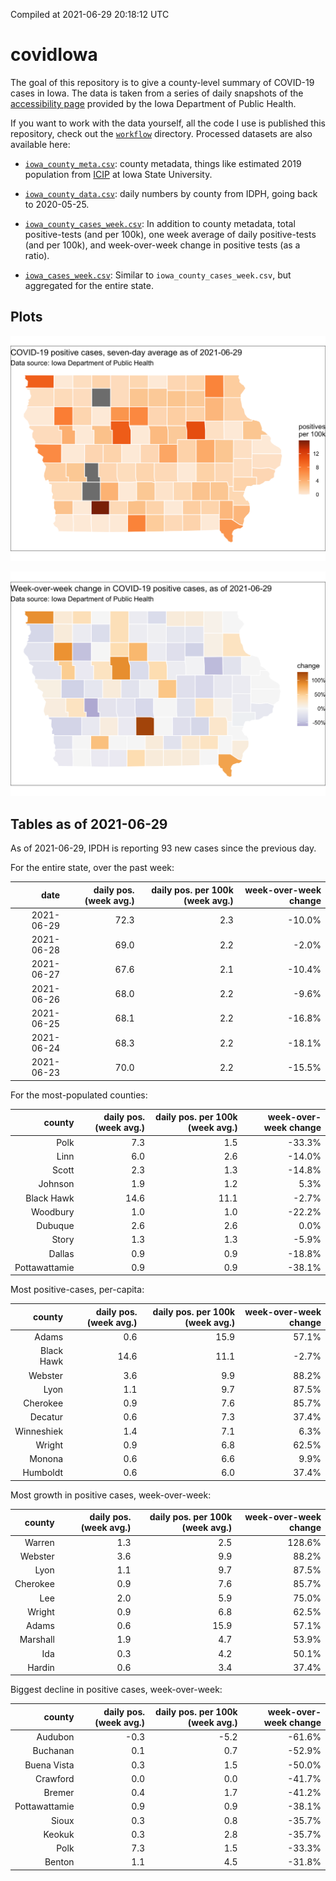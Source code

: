 Compiled at 2021-06-29 20:18:12 UTC

<!-- README.md is generated from README.Rmd. Please edit that file -->

# covidIowa

<!-- badges: start -->

<!-- badges: end -->

The goal of this repository is to give a county-level summary of
COVID-19 cases in Iowa. The data is taken from a series of daily
snapshots of the [accessibility
page](https://coronavirus.iowa.gov/pages/access) provided by the Iowa
Department of Public Health.

If you want to work with the data yourself, all the code I use is
published this repository, check out the [`workflow`](workflow)
directory. Processed datasets are also available here:

  - [`iowa_county_meta.csv`](https://raw.githubusercontent.com/ijlyttle/covidIowa/master/workflow/data/99-publish/iowa_county_meta.csv):
    county metadata, things like estimated 2019 population from
    [ICIP](https://www.icip.iastate.edu/tables/population/counties-estimates)
    at Iowa State University.

  - [`iowa_county_data.csv`](https://raw.githubusercontent.com/ijlyttle/covidIowa/master/workflow/data/99-publish/iowa_county_data.csv):
    daily numbers by county from IDPH, going back to 2020-05-25.

  - [`iowa_county_cases_week.csv`](https://raw.githubusercontent.com/ijlyttle/covidIowa/master/workflow/data/99-publish/iowa_county_data.csv):
    In addition to county metadata, total positive-tests (and per 100k),
    one week average of daily positive-tests (and per 100k), and
    week-over-week change in positive tests (as a ratio).

  - [`iowa_cases_week.csv`](https://raw.githubusercontent.com/ijlyttle/covidIowa/master/workflow/data/99-publish/iowa_cases_week.csv):
    Similar to `iowa_county_cases_week.csv`, but aggregated for the
    entire state.

## Plots

![](workflow/data/99-publish/iowa_cases.png)

![](workflow/data/99-publish/iowa_change.png)

## Tables as of 2021-06-29

As of 2021-06-29, IPDH is reporting 93 new cases since the previous day.

For the entire state, over the past week:

|       date | daily pos. (week avg.) | daily pos. per 100k (week avg.) | week-over-week change |
| ---------: | ---------------------: | ------------------------------: | --------------------: |
| 2021-06-29 |                   72.3 |                             2.3 |               \-10.0% |
| 2021-06-28 |                   69.0 |                             2.2 |                \-2.0% |
| 2021-06-27 |                   67.6 |                             2.1 |               \-10.4% |
| 2021-06-26 |                   68.0 |                             2.2 |                \-9.6% |
| 2021-06-25 |                   68.1 |                             2.2 |               \-16.8% |
| 2021-06-24 |                   68.3 |                             2.2 |               \-18.1% |
| 2021-06-23 |                   70.0 |                             2.2 |               \-15.5% |

For the most-populated counties:

|        county | daily pos. (week avg.) | daily pos. per 100k (week avg.) | week-over-week change |
| ------------: | ---------------------: | ------------------------------: | --------------------: |
|          Polk |                    7.3 |                             1.5 |               \-33.3% |
|          Linn |                    6.0 |                             2.6 |               \-14.0% |
|         Scott |                    2.3 |                             1.3 |               \-14.8% |
|       Johnson |                    1.9 |                             1.2 |                  5.3% |
|    Black Hawk |                   14.6 |                            11.1 |                \-2.7% |
|      Woodbury |                    1.0 |                             1.0 |               \-22.2% |
|       Dubuque |                    2.6 |                             2.6 |                  0.0% |
|         Story |                    1.3 |                             1.3 |                \-5.9% |
|        Dallas |                    0.9 |                             0.9 |               \-18.8% |
| Pottawattamie |                    0.9 |                             0.9 |               \-38.1% |

Most positive-cases, per-capita:

|     county | daily pos. (week avg.) | daily pos. per 100k (week avg.) | week-over-week change |
| ---------: | ---------------------: | ------------------------------: | --------------------: |
|      Adams |                    0.6 |                            15.9 |                 57.1% |
| Black Hawk |                   14.6 |                            11.1 |                \-2.7% |
|    Webster |                    3.6 |                             9.9 |                 88.2% |
|       Lyon |                    1.1 |                             9.7 |                 87.5% |
|   Cherokee |                    0.9 |                             7.6 |                 85.7% |
|    Decatur |                    0.6 |                             7.3 |                 37.4% |
| Winneshiek |                    1.4 |                             7.1 |                  6.3% |
|     Wright |                    0.9 |                             6.8 |                 62.5% |
|     Monona |                    0.6 |                             6.6 |                  9.9% |
|   Humboldt |                    0.6 |                             6.0 |                 37.4% |

Most growth in positive cases, week-over-week:

|   county | daily pos. (week avg.) | daily pos. per 100k (week avg.) | week-over-week change |
| -------: | ---------------------: | ------------------------------: | --------------------: |
|   Warren |                    1.3 |                             2.5 |                128.6% |
|  Webster |                    3.6 |                             9.9 |                 88.2% |
|     Lyon |                    1.1 |                             9.7 |                 87.5% |
| Cherokee |                    0.9 |                             7.6 |                 85.7% |
|      Lee |                    2.0 |                             5.9 |                 75.0% |
|   Wright |                    0.9 |                             6.8 |                 62.5% |
|    Adams |                    0.6 |                            15.9 |                 57.1% |
| Marshall |                    1.9 |                             4.7 |                 53.9% |
|      Ida |                    0.3 |                             4.2 |                 50.1% |
|   Hardin |                    0.6 |                             3.4 |                 37.4% |

Biggest decline in positive cases, week-over-week:

|        county | daily pos. (week avg.) | daily pos. per 100k (week avg.) | week-over-week change |
| ------------: | ---------------------: | ------------------------------: | --------------------: |
|       Audubon |                  \-0.3 |                           \-5.2 |               \-61.6% |
|      Buchanan |                    0.1 |                             0.7 |               \-52.9% |
|   Buena Vista |                    0.3 |                             1.5 |               \-50.0% |
|      Crawford |                    0.0 |                             0.0 |               \-41.7% |
|        Bremer |                    0.4 |                             1.7 |               \-41.2% |
| Pottawattamie |                    0.9 |                             0.9 |               \-38.1% |
|         Sioux |                    0.3 |                             0.8 |               \-35.7% |
|        Keokuk |                    0.3 |                             2.8 |               \-35.7% |
|          Polk |                    7.3 |                             1.5 |               \-33.3% |
|        Benton |                    1.1 |                             4.5 |               \-31.8% |
